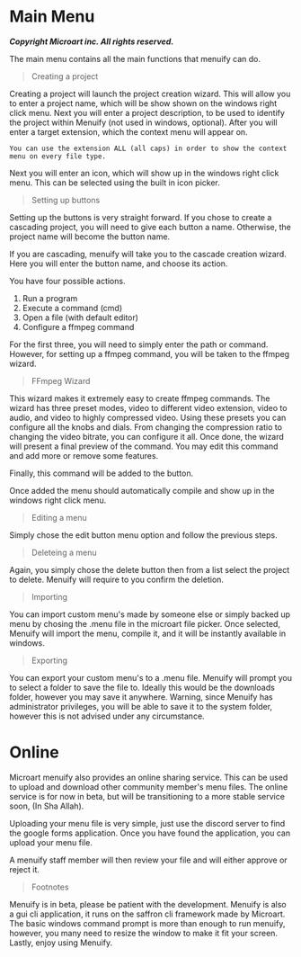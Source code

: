 # Main Menu

*__**Copyright Microart inc. All rights reserved.**__*

The main menu contains all the main functions that menuify can do.

> Creating a project

Creating a project will launch the project creation wizard.
This will allow you to enter a project name, which will be show shown on the windows right click menu.
Next you will enter a project description, to be used to identify the project within Menuify (not used in windows, optional).
After you will enter a target extension, which the context menu will appear on.

```
You can use the extension ALL (all caps) in order to show the context menu on every file type.
```

Next you will enter an icon, which will show up in the windows right click menu.
This can be selected using the built in icon picker.

> Setting up buttons

Setting up the buttons is very straight forward.
If you chose to create a cascading project, you will need to give each button a name.
Otherwise, the project name will become the button name.

If you are cascading, menuify will take you to the cascade creation wizard.
Here you will enter the button name, and choose its action.

You have four possible actions.
1) Run a program
2) Execute a command (cmd)
3) Open a file (with default editor)
4) Configure a ffmpeg command

For the first three, you will need to simply enter the path or command.
However, for setting up a ffmpeg command, you will be taken to the ffmpeg wizard.

> FFmpeg Wizard

This wizard makes it extremely easy to create ffmpeg commands.
The wizard has three preset modes, video to different video extension, video to audio, and video to highly compressed video.
Using these presets you can configure all the knobs and dials.
From changing the compression ratio to changing the video bitrate, you can configure it all.
Once done, the wizard will present a final preview of the command.
You may edit this command and add more or remove some features.

Finally, this command will be added to the button.

Once added the menu should automatically compile and show up in the windows right click menu.

> Editing a menu

Simply chose the edit button menu option and follow the previous steps.

> Deleteing a menu

Again, you simply chose the delete button then from a list select the project to delete.
Menuify will require to you confirm the deletion.

> Importing

You can import custom menu's made by someone else or simply backed up menu by chosing the .menu file in the microart file picker.
Once selected, Menuify will import the menu, compile it, and it will be instantly available in windows.

> Exporting

You can export your custom menu's to a .menu file.
Menuify will prompt you to select a folder to save the file to.
Ideally this would be the downloads folder, however you may save it anywhere.
Warning, since Menuify has administrator privileges, you will be able to save it to the system folder, however this is not advised under any circumstance.

# Online

Microart menuify also provides an online sharing service. This can be used to upload and download other community member's menu files.
The online service is for now in beta, but will be transitioning to a more stable service soon, (In Sha Allah).

Uploading your menu file is very simple, just use the discord server to find the google forms application.
Once you have found the application, you can upload your menu file.

A menuify staff member will then review your file and will either approve or reject it.

> Footnotes

Menuify is in beta, please be patient with the development.
Menuify is also a gui cli application, it runs on the saffron cli framework made by Microart.
The basic windows command prompt is more than enough to run menuify, however, you many need to resize the window to make it fit your screen.
Lastly, enjoy using Menuify.